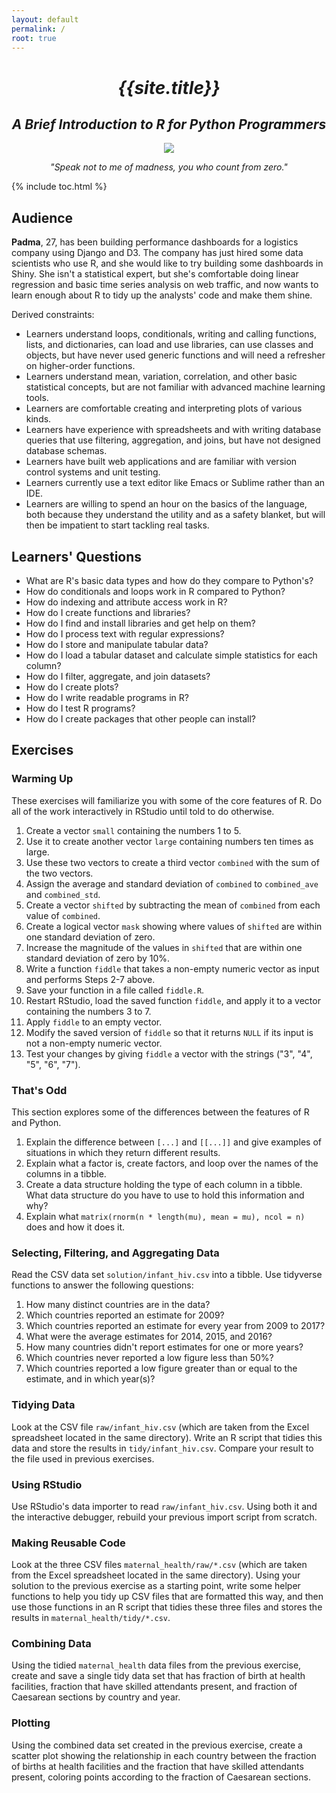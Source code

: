 ```yaml
---
layout: default
permalink: /
root: true
---
```


<div align="center">
  <h1><em>{{site.title}}</em></h1>
  <h2><em>A Brief Introduction to R for Python Programmers</em></h2>
  <img src="{{'/files/cthulhu-200x177.png' | relative_url}}" />
  <p><em>"Speak not to me of madness, you who count from zero."</em></p>
</div>

{% include toc.html %}

## Audience

**Padma**, 27, has been building performance dashboards for a logistics company using Django and D3.
The company has just hired some data scientists who use R,
and she would like to try building some dashboards in Shiny.
She isn't a statistical expert,
but she's comfortable doing linear regression and basic time series analysis on web traffic,
and now wants to learn enough about R to tidy up the analysts' code and make them shine.

Derived constraints:

- Learners understand loops, conditionals, writing and calling functions, lists, and dictionaries,
  can load and use libraries,
  can use classes and objects,
  but have never used generic functions and will need a refresher on higher-order functions.
- Learners understand mean, variation, correlation, and other basic statistical concepts,
  but are not familiar with advanced machine learning tools.
- Learners are comfortable creating and interpreting plots of various kinds.
- Learners have experience with spreadsheets
  and with writing database queries that use filtering, aggregation, and joins,
  but have not designed database schemas.
- Learners have built web applications
  and are familiar with version control systems and unit testing.
- Learners currently use a text editor like Emacs or Sublime rather than an IDE.
- Learners are willing to spend an hour on the basics of the language,
  both because they understand the utility and as a safety blanket,
  but will then be impatient to start tackling real tasks.

## Learners' Questions

- What are R's basic data types and how do they compare to Python's?
- How do conditionals and loops work in R compared to Python?
- How do indexing and attribute access work in R?
- How do I create functions and libraries?
- How do I find and install libraries and get help on them?
- How do I process text with regular expressions?
- How do I store and manipulate tabular data?
- How do I load a tabular dataset and calculate simple statistics for each column?
- How do I filter, aggregate, and join datasets?
- How do I create plots?
- How do I write readable programs in R?
- How do I test R programs?
- How do I create packages that other people can install?

## Exercises

### Warming Up

These exercises will familiarize you with some of the core features of R.
Do all of the work interactively in RStudio until told to do otherwise.

1.  Create a vector `small` containing the numbers 1 to 5.
2.  Use it to create another vector `large` containing numbers ten times as large.
3.  Use these two vectors to create a third vector `combined` with the sum of the two vectors.
4.  Assign the average and standard deviation of `combined` to `combined_ave` and `combined_std`.
5.  Create a vector `shifted` by subtracting the mean of `combined` from each value of `combined`.
6.  Create a logical vector `mask` showing where values of `shifted` are within one standard deviation of zero.
7.  Increase the magnitude of the values in `shifted` that are within one standard deviation of zero by 10%.
8.  Write a function `fiddle` that takes a non-empty numeric vector as input and performs Steps 2-7 above.
9.  Save your function in a file called `fiddle.R`.
10. Restart RStudio, load the saved function `fiddle`, and apply it to a vector containing the numbers 3 to 7.
11. Apply `fiddle` to an empty vector.
12. Modify the saved version of `fiddle` so that it returns `NULL` if its input is not a non-empty numeric vector.
13. Test your changes by giving `fiddle` a vector with the strings ("3", "4", "5", "6", "7").

### That's Odd

This section explores some of the differences between the features of R and Python.

1.  Explain the difference between `[...]` and `[[...]]`
    and give examples of situations in which they return different results.
2.  Explain what a factor is,
    create factors,
    and loop over the names of the columns in a tibble.
3.  Create a data structure holding the type of each column in a tibble.
    What data structure do you have to use to hold this information and why?
4.  Explain what `matrix(rnorm(n * length(mu), mean = mu), ncol = n)` does and how it does it.

### Selecting, Filtering, and Aggregating Data

Read the CSV data set `solution/infant_hiv.csv` into a tibble.
Use tidyverse functions to answer the following questions:

1. How many distinct countries are in the data?
1. Which countries reported an estimate for 2009?
1. Which countries reported an estimate for every year from 2009 to 2017?
1. What were the average estimates for 2014, 2015, and 2016?
1. How many countries didn't report estimates for one or more years?
1. Which countries never reported a low figure less than 50%?
1. Which countries reported a low figure greater than or equal to the estimate, and in which year(s)?

### Tidying Data

Look at the CSV file `raw/infant_hiv.csv`
(which are taken from the Excel spreadsheet located in the same directory).
Write an R script that tidies this data and store the results in `tidy/infant_hiv.csv`.
Compare your result to the file used in previous exercises.

### Using RStudio

Use RStudio's data importer to read `raw/infant_hiv.csv`.
Using both it and the interactive debugger,
rebuild your previous import script from scratch.

### Making Reusable Code

Look at the three CSV files `maternal_health/raw/*.csv`
(which are taken from the Excel spreadsheet located in the same directory).
Using your solution to the previous exercise as a starting point,
write some helper functions to help you tidy up CSV files that are formatted this way,
and then use those functions in an R script that tidies these three files
and stores the results in `maternal_health/tidy/*.csv`.

### Combining Data

Using the tidied `maternal_health` data files from the previous exercise,
create and save a single tidy data set that has fraction of birth at health facilities,
fraction that have skilled attendants present,
and fraction of Caesarean sections
by country and year.

### Plotting

Using the combined data set created in the previous exercise,
create a scatter plot showing the relationship in each country
between the fraction of births at health facilities
and the fraction that have skilled attendants present,
coloring points according to the fraction of Caesarean sections.
